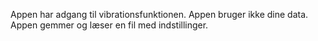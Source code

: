 Appen har adgang til vibrationsfunktionen.
Appen bruger ikke dine data.
Appen gemmer og læser en fil med indstillinger.